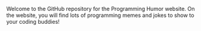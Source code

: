 Welcome to the GitHub repository for the Programming Humor website. On the website, you will find lots of programming memes and jokes to show to your coding buddies!
